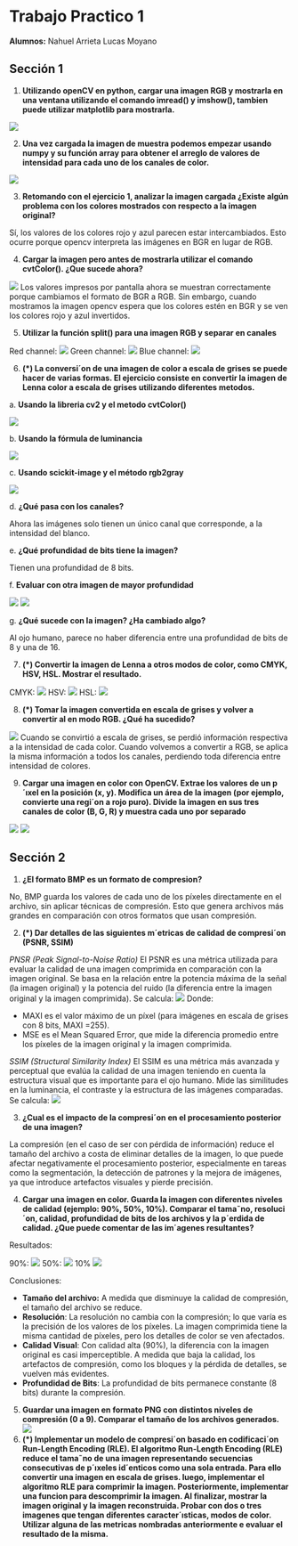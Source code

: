 # Trabajo Practico 1
**Alumnos:**
Nahuel Arrieta
Lucas Moyano

## Sección 1
1. **Utilizando openCV en python, cargar una imagen RGB y mostrarla en una ventana utilizando el comando imread() y imshow(), tambien puede utilizar matplotlib para mostrarla.**

![](imgs/primer_mate.png)

2. **Una vez cargada la imagen de muestra podemos empezar usando numpy y su función array para obtener el arreglo de valores de intensidad para cada uno de los canales de color.**

![](imgs/numpy_channels.PNG)

3. **Retomando con el ejercicio 1, analizar la imagen cargada ¿Existe algún problema con los colores mostrados con respecto a la imagen original?**

Sí, los valores de los colores rojo y azul parecen estar intercambiados. Esto ocurre porque opencv interpreta las imágenes en BGR en lugar de RGB.

4. **Cargar la imagen pero antes de mostrarla utilizar el comando cvtColor(). ¿Que sucede ahora?**

![](/imgs/mate_azul.png)
Los valores impresos por pantalla ahora se muestran correctamente porque cambiamos el formato de BGR a RGB. Sin embargo, cuando mostramos la imagen opencv espera que los colores estén en BGR y se ven los colores rojo y azul invertidos.

5. **Utilizar la función split() para una imagen RGB y separar en canales**

Red channel:
![](imgs/red_channel.png)
Green channel:
![](imgs/green_channel.png)
Blue channel:
![](imgs/blue_channel.png)

6. **(*) La conversi´on de una imagen de color a escala de grises se puede hacer de varias formas. El ejercicio consiste en convertir la imagen de Lenna color a escala de grises utilizando diferentes metodos.**

a. **Usando la libreria cv2 y el metodo cvtColor()**

![](imgs/lenna_cv2_cvtcolor.png)

b. **Usando la fórmula de luminancia**

![](imgs/lenna_luminancia.png)

c. **Usando scickit-image y el método rgb2gray**

![](imgs/lenna_scikit.png)

d. **¿Qué pasa con los canales?**

Ahora las imágenes solo tienen un único canal que corresponde, a la intensidad del blanco.

e. **¿Qué profundidad de bits tiene la imagen?**

Tienen una profundidad de 8 bits.

f. **Evaluar con otra imagen de mayor profundidad**

![](imgs/16_bits.png)
![](imgs/16_bits_gray.png)

g. **¿Qué sucede con la imagen? ¿Ha cambiado algo?**

Al ojo humano, parece no haber diferencia entre una profundidad de bits de 8 y una de 16.

7. **(*) Convertir la imagen de Lenna a otros modos de color, como CMYK, HSV, HSL. Mostrar el resultado.**

CMYK:
![](imgs/lenna_cmyk.PNG)
HSV:
![](imgs/lenna_hsv.PNG)
HSL:
![](imgs/lenna_hsl.PNG)


8. **(*) Tomar la imagen convertida en escala de grises y volver a convertir al en modo RGB. ¿Qué ha sucedido?**

![](imgs/lenna_gray_to_color.png)
Cuando se convirtió a escala de grises, se perdió información respectiva a la intensidad de cada color. Cuando volvemos a convertir a RGB, se aplica la misma información a todos los canales, perdiendo toda diferencia entre intensidad de colores.

9. **Cargar una imagen en color con OpenCV. Extrae los valores de un p´ıxel en la posición (x, y). Modifica un área de la imagen (por ejemplo, convierte una regi´on a rojo puro). Divide la imagen en sus tres canales de color (B, G, R) y muestra cada uno por separado**

![](imgs/lenna_red_cube.png)
![](imgs/lenna_rgb.png)

## Sección 2

1. **¿El formato BMP es un formato de compresion?**

No, BMP guarda los valores de cada uno de los píxeles directamente en el archivo, sin aplicar técnicas de compresión. Esto que genera archivos más grandes en comparación con otros formatos que usan compresión.

2. **(*) Dar detalles de las siguientes m´etricas de calidad de compresi´on (PSNR, SSIM)**

*PNSR  (Peak Signal-to-Noise Ratio)*
El PSNR es una métrica utilizada para evaluar la calidad de una imagen comprimida en comparación con la imagen original. Se basa en la relación entre la potencia máxima de la señal (la imagen original) y la potencia del ruido (la diferencia entre la imagen original y la imagen comprimida).
Se  calcula:
![](imgs/psnr.png)
Donde:
- MAXI es el valor máximo de un píxel (para imágenes en escala de grises con 8 bits, MAXI  =255).
- MSE es el Mean Squared Error, que mide la diferencia promedio entre los píxeles de la imagen original y la imagen comprimida.

*SSIM (Structural Similarity Index)*
El SSIM es una métrica más avanzada y perceptual que evalúa la calidad de una imagen teniendo en cuenta la estructura visual que es importante para el ojo humano. Mide las similitudes en la luminancia, el contraste y la estructura de las imágenes comparadas. Se calcula:
![](imgs/ssim.png)

3. **¿Cual es el impacto de la compresi´on en el procesamiento posterior de una imagen?**

La compresión (en el caso de ser con pérdida de información) reduce el tamaño del archivo a costa de eliminar detalles de la imagen, lo que puede afectar negativamente el procesamiento posterior, especialmente en tareas como la segmentación, la detección de patrones y la mejora de imágenes, ya que introduce artefactos visuales y pierde precisión.

4. **Cargar una imagen en color. Guarda la imagen con diferentes niveles de calidad (ejemplo: 90%, 50%, 10%). Comparar el tama˜no, resoluci´on, calidad, profundidad de bits de los archivos y la p´erdida de calidad. ¿Que puede comentar de las im´agenes resultantes?**

Resultados:

90%:
![](imgs/lenna_90.png)
50%:
![](imgs/lenna_50.png)
10%
![](imgs/lenna_10.png)

Conclusiones:
- **Tamaño del archivo:** A medida que disminuye la calidad de compresión, el tamaño del archivo se reduce. 
- **Resolución**: La resolución no cambia con la compresión; lo que varía es la precisión de los valores de los píxeles. La imagen comprimida tiene la misma cantidad de píxeles, pero los detalles de color se ven afectados.
- **Calidad Visual**: Con calidad alta (90%), la diferencia con la imagen original es casi imperceptible. A medida que baja la calidad, los artefactos de compresión, como los bloques y la pérdida de detalles, se vuelven más evidentes.
- **Profundidad de Bits**: La profundidad de bits permanece constante (8 bits) durante la compresión. 

5. **Guardar una imagen en formato PNG con distintos niveles de compresión (0 a 9). Comparar el tamaño de los archivos generados.**
![](imgs/lenna_pngs.png)
6. **(*) Implementar un modelo de compresi´on basado en codificaci´on Run-Length Encoding (RLE). El algoritmo Run-Length Encoding (RLE) reduce el tama˜no de una imagen representando secuencias consecutivas de p´ıxeles id´enticos como una sola entrada. Para ello convertir una imagen en escala de grises. luego, implementar el algoritmo RLE para comprimir la imagen. Posteriormente, implementar una funcion para descomprimir la imagen. Al finalizar, mostrar la imagen original y la imagen reconstruida. Probar con dos o tres imagenes que tengan diferentes caracter´ısticas, modos de color. Utilizar alguna de las metricas nombradas anteriormente e evaluar el resultado de la misma.**